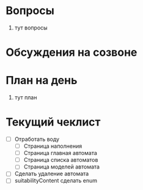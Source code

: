 # Вопросы
1. тут вопросы

# Обсуждения на созвоне

# План на день
1. тут план
# Текущий чеклист 
- [ ] Отработать воду
	- [ ] Страница наполнения
	- [ ] Страница главная автомата
	- [ ] Страница списка автоматов
	- [ ] Страница моделей автомата
- [ ] Сделать удаление автомата
- [ ] suitabilityContent сделать enum
